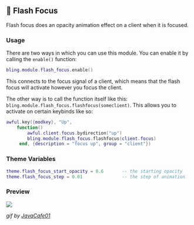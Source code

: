 ## 🔦 Flash Focus <!-- {docsify-ignore} -->

Flash focus does an opacity animation effect on a client when it is focused.


### Usage

There are two ways in which you can use this module. You can enable it by calling the `enable()` function:
```lua
bling.module.flash_focus.enable()
```
This connects to the focus signal of a client, which means that the flash focus will activate however you focus the client.

The other way is to call the function itself like this: `bling.module.flash_focus.flashfocus(someclient)`. This allows you to activate on certain keybinds like so:
```lua
awful.key({modkey}, "Up",
    function()
        awful.client.focus.bydirection("up")
        bling.module.flash_focus.flashfocus(client.focus)
     end, {description = "focus up", group = "client"})
```

### Theme Variables
```lua
theme.flash_focus_start_opacity = 0.6       -- the starting opacity
theme.flash_focus_step = 0.01               -- the step of animation
```

### Preview

![](https://imgur.com/5txYrlV.gif)

*gif by [JavaCafe01](https://github.com/JavaCafe01)*
